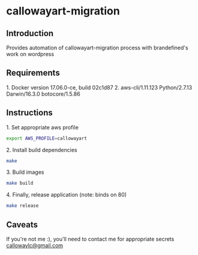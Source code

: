 # callowayart-migration

## Introduction

Provides automation of callowayart-migration process with brandefined's work
on wordpress

## Requirements

1\. Docker version 17.06.0-ce, build 02c1d87
2\. aws-cli/1.11.123 Python/2.7.13 Darwin/16.3.0 botocore/1.5.86

## Instructions

1\. Set appropriate aws profile
```bash
export AWS_PROFILE=callowayart
```

2\. Install build dependencies
```bash
make
```

3\. Build images
```bash
make build
```

4\. Finally, release application (note: binds on 80)
```bash
make release
```

## Caveats

If you're not me :), you'll need to contact me for appropriate secrets callowaylc@gmail.com